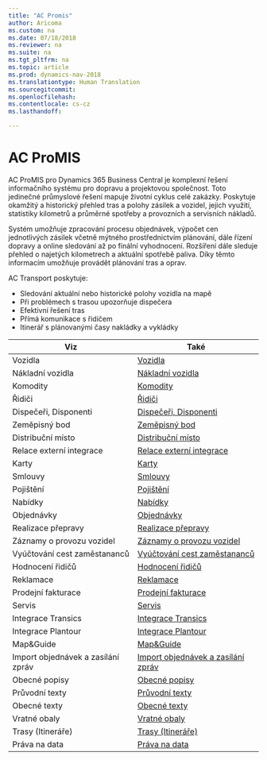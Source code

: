 ```yaml
---
title: "AC Promis"
author: Aricoma
ms.custom: na
ms.date: 07/18/2018
ms.reviewer: na
ms.suite: na
ms.tgt_pltfrm: na
ms.topic: article
ms.prod: dynamics-nav-2018
ms.translationtype: Human Translation
ms.sourcegitcommit: 
ms.openlocfilehash: 
ms.contentlocale: cs-cz
ms.lasthandoff: 

---
```



# <a name="AC-PM-Promis"></a>AC ProMIS

AC ProMIS pro Dynamics 365 Business Central je komplexní řešení informačního systému pro dopravu a projektovou společnost. Toto jedinečné průmyslové řešení mapuje životní cyklus celé zakázky. Poskytuje okamžitý a historický přehled tras a polohy zásilek a vozidel, jejich využití, statistiky kilometrů a průměrné spotřeby a provozních a servisních nákladů.

Systém umožňuje zpracování procesu objednávek, výpočet cen jednotlivých zásilek včetně mýtného prostřednictvím plánování, dále řízení dopravy a online sledování až po finální vyhodnocení. Rozšíření dále sleduje přehled o najetých kilometrech a aktuální spotřebě paliva. Díky těmto informacím umožňuje provádět plánování tras a oprav.

AC Transport poskytuje:

- Sledování aktuální nebo historické polohy vozidla na mapě
- Při problémech s trasou upozorňuje dispečera
- Efektivní řešení tras
- Přímá komunikace s řidičem
- Itinerář s plánovanými časy nakládky a vykládky

| Viz                                | Také                                                       |
|------------------------------------|------------------------------------------------------------|
| Vozidla                            | [Vozidla](ac-pm-vehicles.md)                               |
| Nákladní vozidla                   | [Nákladní vozidla](ac-pm-trucks.md)                        |
| Komodity                           | [Komodity](ac-pm-commodities.md)                           |
| Řidiči                             | [Řidiči](ac-pm-drivers.md)                                 |
| Dispečeři, Disponenti              | [Dispečeři, Disponenti](ac-pm-dispatcher.md)               |
| Zeměpisný bod                      | [Zeměpisný bod](ac-pm-geographic-point.md)                 |
| Distribuční místo                  | [Distribuční místo](ac-pm-distribution-place.md)           |
| Relace externí integrace           | [Relace externí integrace](ac-pm-external-integration.md)  |
| Karty                              | [Karty](ac-pm-cards.md)                                    |
| Smlouvy                            | [Smlouvy](ac-pm-contracts.md)                              |
| Pojištění                          | [Pojištění](ac-pm-insurance.md)                            |
| Nabídky                            | [Nabídky](ac-pm-shipment-quote.md)                         |
| Objednávky                         | [Objednávky](ac-pm-shipment-invoice.md)                    |
| Realizace přepravy                 | [Realizace přepravy](ac-pm-transportation.md)              |
| Záznamy o provozu vozidel          | [Záznamy o provozu vozidel](ac-pm-traffic-records.md)      |
| Vyúčtování cest zaměstananců       | [Vyúčtování cest zaměstananců](ac-pm-journey-statement.md) |
| Hodnocení řidičů                   | [Hodnocení řidičů](ac-pm-driver-rating.md)                 |
| Reklamace                          | [Reklamace](ac-pm-claim.md)                                |
| Prodejní fakturace                 | [Prodejní fakturace](ac-pm-sales-invoicing.md)             |
| Servis                             | [Servis](ac-pm-service.md)                                 |
| Integrace Transics                 | [Integrace Transics](ac-pm-transics.md)                    |
| Integrace Plantour                 | [Integrace Plantour](ac-pm-plantour.md)                    |
| Map&Guide                          | [Map&Guide](ac-pm-mg.md)                                   |
| Import objednávek a zasílání zpráv | [Import objednávek a zasílání zpráv](ac-pm-lds-request.md) |
| Obecné popisy                      | [Obecné popisy](ac-pm-general-description.md)              |
| Průvodní texty                     | [Průvodní texty ](ac-pm-accessory-text.md)                |
| Obecné texty                       | [Obecné texty](ac-pm-general-texts.md)                     |
| Vratné obaly                       | [Vratné obaly](ac-pm-returnable-packaging.md)              |
| Trasy (Itineráře)                  | [Trasy (Itineráře)](ac-pm-routing-itinerary.md)            |
| Práva na data                      | [Práva na data](ac-pm-data-rights.md)                      |

